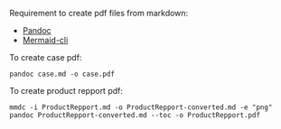 Requirement to create pdf files from markdown:

- [Pandoc](https://pandoc.org/)
- [Mermaid-cli](https://github.com/mermaid-js/mermaid-cli)


To create case pdf: 
```shell
pandoc case.md -o case.pdf
```

To create product repport pdf: 
```shell
mmdc -i ProductRepport.md -o ProductRepport-converted.md -e "png"
pandoc ProductRepport-converted.md --toc -o ProductRepport.pdf
```
